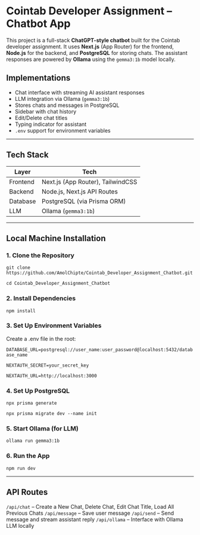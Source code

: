 # Cointab Developer Assignment – Chatbot App

This project is a full-stack **ChatGPT-style chatbot** built for the Cointab developer assignment. It uses **Next.js** (App Router) for the frontend, **Node.js** for the backend, and **PostgreSQL** for storing chats. The assistant responses are powered by **Ollama** using the `gemma3:1b` model locally.

## Implementations

- Chat interface with streaming AI assistant responses
- LLM integration via Ollama (`gemma3:1b`)
- Stores chats and messages in PostgreSQL
- Sidebar with chat history
- Edit/Delete chat titles
- Typing indicator for assistant
- `.env` support for environment variables

---

## Tech Stack

| Layer       | Tech                                      |
|-------------|-------------------------------------------|
| Frontend    | Next.js (App Router), TailwindCSS         |
| Backend     | Node.js, Next.js API Routes               |
| Database    | PostgreSQL (via Prisma ORM)               |
| LLM         | Ollama (`gemma3:1b`)                       |

---

## Local Machine Installation

### 1. Clone the Repository
`git clone https://github.com/AmolChipte/Cointab_Developer_Assignment_Chatbot.git`

`cd Cointab_Developer_Assignment_Chatbot`

### 2. Install Dependencies
`npm install`

### 3. Set Up Environment Variables
Create a .env file in the root:

`DATABASE_URL=postgresql://user_name:user_password@localhost:5432/database_name`

`NEXTAUTH_SECRET=your_secret_key`

`NEXTAUTH_URL=http://localhost:3000`

### 4. Set Up PostgreSQL
`npx prisma generate`

`npx prisma migrate dev --name init`

### 5. Start Ollama (for LLM)
`ollama run gemma3:1b`

### 6. Run the App
`npm run dev`

---

## API Routes

`/api/chat` – Create a New Chat, Delete Chat, Edit Chat Title, Load All Previous Chats
`/api/message` – Save user message
`/api/send` – Send message and stream assistant reply
`/api/ollama` – Interface with Ollama LLM locally
